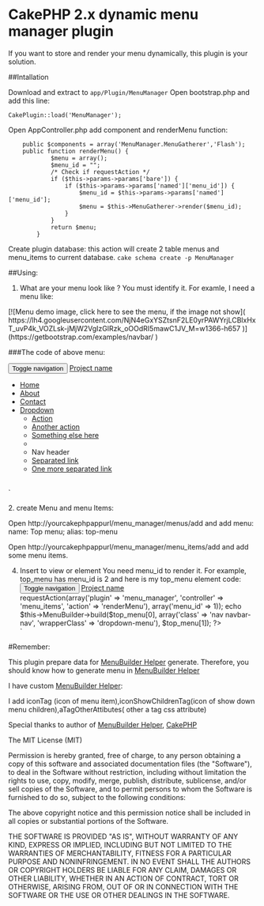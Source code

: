 # CakePHP 2.x dynamic menu manager plugin

If you want to store and render your menu dynamically, this plugin is your solution.

##Intallation

Download and extract to `app/Plugin/MenuManager`
Open bootstrap.php and add this line:

`CakePlugin::load('MenuManager');`

Open AppController.php add component and renderMenu function:

        public $components = array('MenuManager.MenuGatherer','Flash');
        public function renderMenu() {
                $menu = array();
                $menu_id = "";
                /* Check if requestAction */
                if ($this->params->params['bare']) {
                    if ($this->params->params['named']['menu_id']) {
                        $menu_id = $this->params->params['named']['menu_id'];
                        $menu = $this->MenuGatherer->render($menu_id);
                    }
                }
                return $menu;
            }

Create plugin database: this action will create 2 table menus and menu_items to current database.
`cake schema create -p MenuManager`



##Using:
1. What are your menu look like ? You must identify it. For examle, I need a menu like:<br/>
<p>
[![Menu demo image, click here to see the menu, if the image not show]( https://lh4.googleusercontent.com/NjN4eGxYSZtsnF2LE0yrPAWYrjLCBlxHxT_uvP4k_VOZLsk-jMjW2VgIzGlRzk_oOOdRI5mawC1JV_M=w1366-h657 )](https://getbootstrap.com/examples/navbar/ )

###The code of above menu:
    <div class="container-fluid">
              <div class="navbar-header">
                <button type="button" class="navbar-toggle collapsed" data-toggle="collapse" data-target="#navbar" aria-expanded="false" aria-controls="navbar">
                  <span class="sr-only">Toggle navigation</span>
                  <span class="icon-bar"></span>
                  <span class="icon-bar"></span>
                  <span class="icon-bar"></span>
                </button>
                <a class="navbar-brand" href="#">Project name</a>
              </div>
              <div id="navbar" class="navbar-collapse collapse">
                <ul class="nav navbar-nav">
                  <li class="active"><a href="#">Home</a></li>
                  <li><a href="#">About</a></li>
                  <li><a href="#">Contact</a></li>
                  <li class="dropdown open">
                    <a href="#" class="dropdown-toggle" data-toggle="dropdown" role="button" aria-haspopup="true" aria-expanded="true">Dropdown <span class="caret"></span></a>
                    <ul class="dropdown-menu">
                      <li><a href="#">Action</a></li>
                      <li><a href="#">Another action</a></li>
                      <li><a href="#">Something else here</a></li>
                      <li role="separator" class="divider"></li>
                      <li class="dropdown-header">Nav header</li>
                      <li><a href="#">Separated link</a></li>
                      <li><a href="#">One more separated link</a></li>
                    </ul>
                  </li>
                </ul>            
              </div><!--/.nav-collapse -->
            </div>`
</p>
2. create Menu and menu Items:

Open http://yourcakephpappurl/menu_manager/menus/add and add menu: name: Top menu; alias: top-menu

Open http://yourcakephpappurl/menu_manager/menu_items/add and add some menu items.

4. Insert to view or element
You need menu_id to render it. For example, top_menu has menu_id is 2 and here is my top_menu element code:
            <div class="container-fluid">
                    <div class="navbar-header">
                        <button type="button" class="navbar-toggle collapsed" data-toggle="collapse" data-target="#navbar" aria-expanded="false" aria-controls="navbar">
                            <span class="sr-only">Toggle navigation</span>
                            <span class="icon-bar"></span>
                            <span class="icon-bar"></span>
                            <span class="icon-bar"></span>
                        </button>
                        <a class="navbar-brand" href="#">Project name</a>
                    </div>
                    <div id="navbar" class="navbar-collapse collapse">
                        <?php
                        $top_menu = $this->requestAction(array('plugin' => 'menu_manager', 'controller' => 'menu_items', 'action' => 'renderMenu'), array('menu_id' => 1));
                        echo $this->MenuBuilder->build($top_menu[0], array('class' => 'nav navbar-nav', 'wrapperClass' => 'dropdown-menu'), $top_menu[1]);
                        ?>
                    </div><!--/.nav-collapse -->
            </div>`

#Remember:

This plugin prepare data for [MenuBuilder Helper]( https://github.com/torifat/cake-menu_builder ) generate. Therefore, you should know how to generate menu in [MenuBuilder Helper]( https://github.com/torifat/cake-menu_builder )

I have custom [MenuBuilder Helper]( https://github.com/torifat/cake-menu_builder ):

I add iconTag (icon of menu item),iconShowChildrenTag(icon of show down menu children),aTagOtherAttibutes( other a tag css attribute)

Special thanks to author of [MenuBuilder Helper]( https://github.com/torifat/cake-menu_builder ), [CakePHP]( http://cakephp.org)


The MIT License (MIT)

Permission is hereby granted, free of charge, to any person obtaining a copy of this software and associated documentation files (the "Software"), to deal in the Software without restriction, including without limitation the rights to use, copy, modify, merge, publish, distribute, sublicense, and/or sell copies of the Software, and to permit persons to whom the Software is furnished to do so, subject to the following conditions:

The above copyright notice and this permission notice shall be included in all copies or substantial portions of the Software.

THE SOFTWARE IS PROVIDED "AS IS", WITHOUT WARRANTY OF ANY KIND, EXPRESS OR IMPLIED, INCLUDING BUT NOT LIMITED TO THE WARRANTIES OF MERCHANTABILITY, FITNESS FOR A PARTICULAR PURPOSE AND NONINFRINGEMENT. IN NO EVENT SHALL THE AUTHORS OR COPYRIGHT HOLDERS BE LIABLE FOR ANY CLAIM, DAMAGES OR OTHER LIABILITY, WHETHER IN AN ACTION OF CONTRACT, TORT OR OTHERWISE, ARISING FROM, OUT OF OR IN CONNECTION WITH THE SOFTWARE OR THE USE OR OTHER DEALINGS IN THE SOFTWARE.